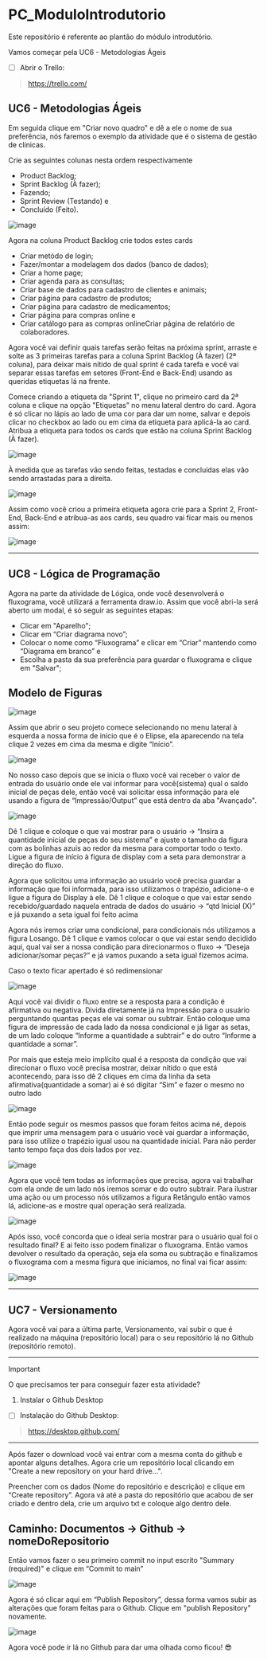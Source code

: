 # PC_ModuloIntrodutorio
 Este repositório é referente ao plantão do módulo introdutório.

 Vamos começar pela UC6 - Metodologias Ágeis
 
- [ ] Abrir o Trello:
> https://trello.com/

## UC6 - Metodologias Ágeis

Em seguida clique em "Criar novo quadro" e dê a ele o nome de sua preferência, nós faremos o exemplo da atividade que é o sistema de gestão de clínicas.

Crie as seguintes colunas nesta ordem respectivamente
- Product Backlog;
- Sprint Backlog (À fazer);
- Fazendo;
- Sprint Review (Testando) e
- Concluído (Feito).

![image](https://github.com/CTM-SENAI-134/PC_ModuloIntrodutorio/assets/144062335/075b40fc-2d29-42b6-a7f3-782b3955a8de)

Agora na coluna Product Backlog crie todos estes cards
- Criar metódo de login;
- Fazer/montar a modelagem dos dados (banco de dados);
- Criar a home page;
- Criar agenda para as consultas;
- Criar base de dados para cadastro de clientes e animais;
- Criar página para cadastro de produtos;
- Criar página para cadastro de medicamentos;
- Criar página para compras online e
- Criar catálogo para as compras onlineCriar página de relatório de colaboradores.

Agora você vai definir quais tarefas serão feitas na próxima sprint, arraste e solte as 3 primeiras tarefas para a coluna Sprint Backlog (À fazer) (2ª coluna), para deixar mais nítido de qual sprint é cada tarefa e você vai separar essas tarefas em setores (Front-End e Back-End) usando as queridas etiquetas lá na frente.

Comece criando a etiqueta da "Sprint 1", clique no primeiro card da 2ª coluna e clique na opção "Etiquetas" no menu lateral dentro do card. Agora é só clicar no lápis ao lado de uma cor para dar um nome, salvar e depois clicar no checkbox ao lado ou em cima da etiqueta para aplicá-la ao card.
Atribua a etiqueta para todos os cards que estão na coluna Sprint Backlog (À fazer).

![image](https://github.com/CTM-SENAI-134/PC_ModuloIntrodutorio/assets/144062335/3a994b36-e2ae-4133-a316-428652a81279)

À medida que as tarefas vão sendo feitas, testadas e concluídas elas vão sendo arrastadas para a direita.

![image](https://github.com/CTM-SENAI-134/PC_ModuloIntrodutorio/assets/144062335/625ff35d-dc68-4911-96f2-762f6f7f6e97)


Assim como você criou a primeira etiqueta agora crie para a Sprint 2, Front-End, Back-End e atribua-as aos cards, seu quadro vai ficar mais ou menos assim:

![image](https://github.com/CTM-SENAI-134/PC_ModuloIntrodutorio/assets/144062335/1f78d8bd-f17e-4864-9c6f-5088c6c5a1b2)

 ---

## UC8 - Lógica de Programação

Agora na parte da atividade de Lógica, onde você desenvolverá o fluxograma, você utilizará a ferramenta draw.io.
Assim que você abri-la será aberto um modal, é só seguir as seguintes etapas:
- Clicar em "Aparelho";
- Clicar em “Criar diagrama novo”;
- Colocar o nome como “Fluxograma” e clicar em “Criar” mantendo como “Diagrama em branco” e
- Escolha a pasta da sua preferência para guardar o fluxograma e clique em "Salvar";

## Modelo de Figuras
![image](https://github.com/CTM-SENAI-134/PC_ModuloIntrodutorio/assets/144062335/5b78d2ca-cd22-41b9-a1ac-f710096cafae)

Assim que abrir o seu projeto comece selecionando no menu lateral à esquerda a nossa forma de início que é o Elipse, ela aparecendo na tela clique 2 vezes em cima da mesma e digite “Início”.

![image](https://github.com/CTM-SENAI-134/PC_ModuloIntrodutorio/assets/144062335/ee7b7568-109a-4bfd-8b1c-b78100b6fb32)

No nosso caso depois que se inicia o fluxo você vai receber o valor de entrada do usuário onde ele vai informar para você(sistema) qual o saldo inicial de peças dele, então você vai solicitar essa informação para ele usando a figura de “Impressão/Output” que está dentro da aba "Avançado".

![image](https://github.com/CTM-SENAI-134/PC_ModuloIntrodutorio/assets/144062335/9db31e3b-8a60-463f-afae-c1ba21f4e029)

Dê 1 clique e coloque o que vai mostrar para o usuário → “Insira a quantidade inicial de peças do seu sistema” e ajuste o tamanho da figura com as bolinhas azuis ao redor da mesma para comportar todo o texto.
Ligue a figura de início à figura de display com a seta para demonstrar a direção do fluxo.

Agora que solicitou uma informação ao usuário você precisa guardar a informação que foi informada, para isso utilizamos o trapézio, adicione-o e ligue a figura do Display à ele.
Dê 1 clique e coloque o que vai estar sendo recebido/guardado naquela entrada de dados do usuário → “qtd Inicial (X)” e já puxando a seta igual foi feito acima

Agora nós iremos criar uma condicional, para condicionais nós utilizamos a figura Losango.
Dê 1 clique e vamos colocar o que vai estar sendo decidido aqui, qual vai ser a nossa condição para direcionarmos o fluxo → “Deseja adicionar/somar peças?” e já vamos puxando a seta igual fizemos acima.

Caso o texto ficar apertado é só redimensionar

![image](https://github.com/CTM-SENAI-134/PC_ModuloIntrodutorio/assets/144062335/90cb9262-1e72-4aa4-be0c-762be4f6a751)

Aqui você vai dividir o fluxo entre se a resposta para a condição é afirmativa ou negativa. Divida diretamente já na Impressão para o usuário perguntando quantas peças ele vai somar ou subtrair.
Então coloque uma figura de impressão de cada lado da nossa condicional e já ligar as setas, de um lado coloque “Informe a quantidade a subtrair” e do outro “Informe a quantidade a somar”.

Por mais que esteja meio implícito qual é a resposta da condição que vai direcionar o fluxo você precisa mostrar, deixar nítido o que está acontecendo, para isso dê 2 cliques em cima da linha da seta afirmativa(quantidade a somar) ai é só digitar “Sim” e fazer o mesmo no outro lado

![image](https://github.com/CTM-SENAI-134/PC_ModuloIntrodutorio/assets/144062335/be4ac7f2-a1f8-48b6-84a9-6dcc50797118)

Então pode seguir os mesmos passos que foram feitos acima né, depois que imprir uma mensagem para o usuário você vai guardar a informação, para isso utilize o trapézio igual usou na quantidade inicial. Para não perder tanto tempo faça dos dois lados por vez.

![image](https://github.com/CTM-SENAI-134/PC_ModuloIntrodutorio/assets/144062335/e05c7515-b1ea-4b55-94ca-40a0df0d21e9)

Agora que você tem todas as informações que precisa, agora vai trabalhar com ela onde de um lado nós iremos somar e do outro subtrair. 
Para ilustrar uma ação ou um processo nós utilizamos a figura Retângulo então vamos lá, adicione-as e mostre qual operação será realizada.

![image](https://github.com/CTM-SENAI-134/PC_ModuloIntrodutorio/assets/144062335/c80cbec4-945a-4d18-bb44-08dbdbe99d50)

Após isso, você concorda que o ideal seria mostrar para o usuário qual foi o resultado final?
E ai feito isso podem finalizar o fluxograma.
Então vamos devolver o resultado da operação, seja ela soma ou subtração e finalizamos o fluxograma com a mesma figura que iniciamos, no final vai ficar assim:

![image](https://github.com/CTM-SENAI-134/PC_ModuloIntrodutorio/assets/144062335/9ef2dd3e-38e8-40d9-ac73-e2bea507c723)

 ---

## UC7 - Versionamento

Agora você vai para a última parte, Versionamento, vai subir o que é realizado na máquina (repositório local) para o seu repositório lá no Github (repositório remoto).

---
> [!IMPORTANT]
> O que precisamos ter para conseguir fazer esta atividade?
> 1) Instalar o Github Desktop

- [ ] Instalação do Github Desktop:
> https://desktop.github.com/
---

Após fazer o download você vai entrar com a mesma conta do github e apontar alguns detalhes.
Agora crie um repositório local clicando em "Create a new repository on your hard drive...".

Preencher com os dados (Nome do repositório e descrição) e clique em “Create repository”.
Agora vá até a pasta do repositório que acabou de ser criado e dentro dela, crie um arquivo txt e coloque algo dentro dele.

## Caminho: Documentos → Github → nomeDoRepositorio

Então vamos fazer o seu primeiro commit no input escrito "Summary (required)" e clique em “Commit to main”

![image](https://github.com/CTM-SENAI-134/PC_ModuloIntrodutorio/assets/144062335/04885dae-81fb-4776-8dd9-de2cc65a2d71)

Agora é só clicar aqui em “Publish Repository”, dessa forma vamos subir as alterações que foram feitas para o Github.
Clique em "publish Repository" novamente.

![image](https://github.com/CTM-SENAI-134/PC_ModuloIntrodutorio/assets/144062335/6cdf32cf-6344-4ce9-9254-ff2f52d55bcb)

Agora você pode ir lá no Github para dar uma olhada como ficou! 😎
